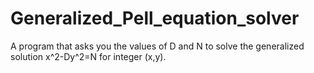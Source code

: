 # Generalized_Pell_equation_solver
A program that asks you the values of D and N to solve the generalized solution x^2-Dy^2=N for integer (x,y). 
